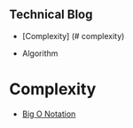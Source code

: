 ## Technical Blog



-  [Complexity] (# complexity)
 


- Algorithm


# Complexity
  -  [Big O Notation](https://www.youtube.com/watch?v=v4cd1O4zkGw)

